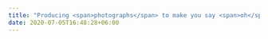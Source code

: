 ```yaml
---
title: "Producing <span>photographs</span> to make you say <span>oh</span>"
date: 2020-07-05T16:48:28+06:00
---
```

